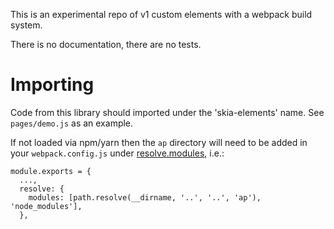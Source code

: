 This is an experimental repo of v1 custom elements with a webpack build system.

There is no documentation, there are no tests.

Importing
=========

Code from this library should imported under the 'skia-elements' name.
See `pages/demo.js` as an example.

If not loaded via npm/yarn then the `ap` directory will need to be
added in your `webpack.config.js` under [resolve.modules](https://webpack.js.org/configuration/resolve/#resolve-modules),
i.e.:

    module.exports = {
      ...,
      resolve: {
        modules: [path.resolve(__dirname, '..', '..', 'ap'), 'node_modules'],
      },
